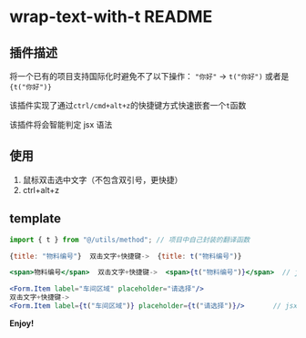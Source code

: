 # wrap-text-with-t README

## 插件描述

将一个已有的项目支持国际化时避免不了以下操作：
`"你好"` -> `t("你好")` 或者是 `{t("你好")}`

该插件实现了通过`ctrl/cmd+alt+z`的快捷键方式快速嵌套一个`t`函数

该插件将会智能判定 jsx 语法

## 使用

1. 鼠标双击选中文字（不包含双引号，更快捷）
2. ctrl+alt+z

## template

```jsx
import { t } from "@/utils/method";	// 项目中自己封装的翻译函数

{title: "物料编号"}  双击文字+快捷键->  {title: t("物料编号")}

<span>物料编号</span>  双击文字+快捷键->  <span>{t("物料编号")}</span>	 // jsx智能识别

<Form.Item label="车间区域" placeholder="请选择"/>
双击文字+快捷键->
<Form.Item label={t("车间区域")} placeholder={t("请选择")}/>		// jsx智能识别
```

**Enjoy!**
